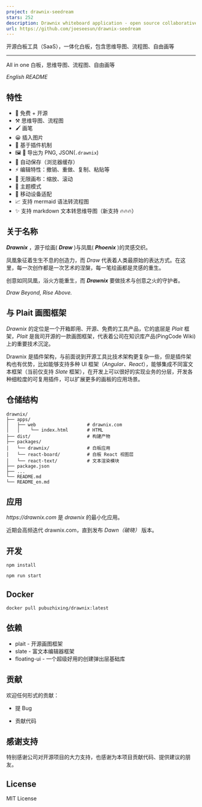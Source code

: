 ```yaml
---
project: drawnix-seedream
stars: 252
description: Drawnix whiteboard application - open source collaborative drawing tool with mind maps, flowcharts, and free drawing capabilities
url: https://github.com/joeseesun/drawnix-seedream
---
```


开源白板工具（SaaS），一体化白板，包含思维导图、流程图、自由画等  

-------------------------------------

All in one 白板，思维导图、流程图、自由画等

  

_English README_

特性
--

-   💯 免费 + 开源
-   ⚒️ 思维导图、流程图
-   🖌 画笔
-   😀 插入图片
-   🚀 基于插件机制
-   🖼️ 📃 导出为 PNG, JSON(`.drawnix`)
-   💾 自动保存（浏览器缓存）
-   ⚡ 编辑特性：撤销、重做、复制、粘贴等
-   🌌 无限画布：缩放、滚动
-   🎨 主题模式
-   📱 移动设备适配
-   📈 支持 mermaid 语法转流程图
-   ✨ 支持 markdown 文本转思维导图（新支持 🔥🔥🔥）

关于名称
----

_**Drawnix**_ ，源于绘画( _**Draw**_ )与凤凰( _**Phoenix**_ )的灵感交织。

凤凰象征着生生不息的创造力，而 _Draw_ 代表着人类最原始的表达方式。在这里，每一次创作都是一次艺术的涅槃，每一笔绘画都是灵感的重生。

创意如同凤凰，浴火方能重生，而 _**Drawnix**_ 要做技术与创意之火的守护者。

_Draw Beyond, Rise Above._

与 Plait 画图框架
------------

_Drawnix_ 的定位是一个开箱即用、开源、免费的工具产品，它的底层是 _Plait_ 框架，_Plait_ 是我司开源的一款画图框架，代表着公司在知识库产品(PingCode Wiki)上的重要技术沉淀。

Drawnix 是插件架构，与前面说到开源工具比技术架构更复杂一些，但是插件架构也有优势，比如能够支持多种 UI 框架（_Angular、React_），能够集成不同富文本框架（当前仅支持 _Slate_ 框架），在开发上可以很好的实现业务的分层，开发各种细粒度的可复用插件，可以扩展更多的画板的应用场景。

仓储结构
----

```
drawnix/
├── apps/
│   ├── web                   # drawnix.com
│   │    └── index.html       # HTML
├── dist/                     # 构建产物
├── packages/
│   └── drawnix/              # 白板应用
│   └── react-board/          # 白板 React 视图层
│   └── react-text/           # 文本渲染模块
├── package.json
├── ...
└── README.md
└── README_en.md

```

应用
--

_https://drawnix.com_ 是 _drawnix_ 的最小化应用。

近期会高频迭代 drawnix.com，直到发布 _Dawn（破晓）_ 版本。

开发
--

```
npm install

npm run start
```

Docker
------

```
docker pull pubuzhixing/drawnix:latest
```

依赖
--

-   plait - 开源画图框架
-   slate - 富文本编辑器框架
-   floating-ui - 一个超级好用的创建弹出层基础库

贡献
--

欢迎任何形式的贡献：

-   提 Bug
    
-   贡献代码
    

感谢支持
----

特别感谢公司对开源项目的大力支持，也感谢为本项目贡献代码、提供建议的朋友。

License
-------

MIT License
